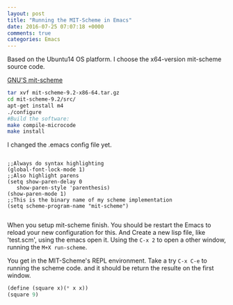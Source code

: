 ```yaml
---
layout: post
title: "Running the MIT-Scheme in Emacs"
date: 2016-07-25 07:07:18 +0000
comments: true
categories: Emacs
---
```


Based on the Ubuntu14 OS platform. I choose the x64-version mit-scheme source code.

[GNU'S mit-scheme](http://ftp.gnu.org/gnu/mit-scheme/stable.pkg/9.2/mit-scheme-9.2-x86-64.tar.gz)

```bash
tar xvf mit-scheme-9.2-x86-64.tar.gz
cd mit-scheme-9.2/src/
apt-get install m4
./configure
#Build the software:
make compile-microcode
make install
```

I changed the .emacs config file yet.

```elisp

;;Always do syntax highlighting
(global-font-lock-mode 1)
;;Also highlight parens
(setq show-paren-delay 0
   show-paren-style 'parenthesis)
(show-paren-mode 1)
;;This is the binary name of my scheme implementation
(setq scheme-program-name "mit-scheme")
	   
```

When you setup mit-scheme finish. You should be restart the Emacs to reload your new configuration for this.
And Create a new lisp file, like 'test.scm', using the emacs open it. Using the `C-x 2` to open a other window, running the `M+X run-scheme`.

You get in the MIT-Scheme's REPL environment. Take a try `C-x C-e` to running the scheme code. and it should be return the resulte on the first window.

```scheme
(define (square x)(* x x))
(square 9)
```
